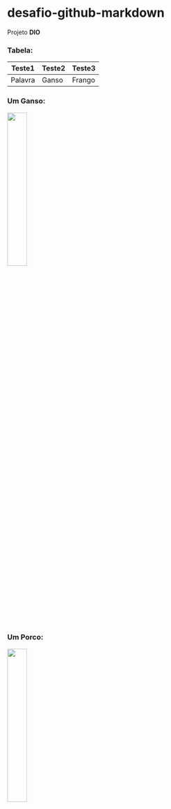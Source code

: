 # desafio-github-markdown
Projeto **DIO**

### Tabela:
  Teste1  |  Teste2  | Teste3
 ---- | ---- | ---- |
Palavra | Ganso | Frango

### Um Ganso:
<img width="30%" src="https://upload.wikimedia.org/wikipedia/commons/3/39/Domestic_Goose.jpg">
<!--![Um Ganso](https://upload.wikimedia.org/wikipedia/commons/3/39/Domestic_Goose.jpg)-->

### Um Porco:

<img width="30%" src="https://thumbs.dreamstime.com/b/vestimenta-de-um-porco-que-se-enrola-alegremente-na-lama-arma%C3%A7%C3%A3o-rolar-criada-com-ajuda-gerada-pela-energia-289284125.jpg">
